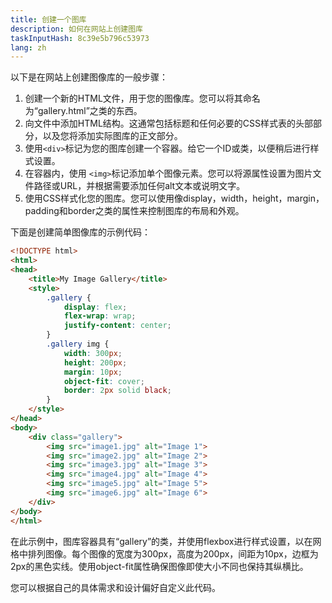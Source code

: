 ```yaml
---
title: 创建一个图库
description: 如何在网站上创建图库
taskInputHash: 8c39e5b796c53973
lang: zh
---
```

以下是在网站上创建图像库的一般步骤：
1. 创建一个新的HTML文件，用于您的图像库。您可以将其命名为“gallery.html”之类的东西。
2. 向文件中添加HTML结构。这通常包括标题和任何必要的CSS样式表的头部部分，以及您将添加实际图库的正文部分。
3. 使用`<div>`标记为您的图库创建一个容器。给它一个ID或类，以便稍后进行样式设置。
4. 在容器内，使用 `<img>`标记添加单个图像元素。您可以将源属性设置为图片文件路径或URL，并根据需要添加任何alt文本或说明文字。
5. 使用CSS样式化您的图库。您可以使用像display，width，height，margin，padding和border之类的属性来控制图库的布局和外观。

下面是创建简单图像库的示例代码：

```html
<!DOCTYPE html>
<html>
<head>
	<title>My Image Gallery</title>
	<style>
		.gallery {
			display: flex;
			flex-wrap: wrap;
			justify-content: center;
		}
		.gallery img {
			width: 300px;
			height: 200px;
			margin: 10px;
			object-fit: cover;
			border: 2px solid black;
		}
	</style>
</head>
<body>
	<div class="gallery">
		<img src="image1.jpg" alt="Image 1">
		<img src="image2.jpg" alt="Image 2">
		<img src="image3.jpg" alt="Image 3">
		<img src="image4.jpg" alt="Image 4">
		<img src="image5.jpg" alt="Image 5">
		<img src="image6.jpg" alt="Image 6">
	</div>
</body>
</html>
```



在此示例中，图库容器具有“gallery”的类，并使用flexbox进行样式设置，以在网格中排列图像。每个图像的宽度为300px，高度为200px，间距为10px，边框为2px的黑色实线。使用object-fit属性确保图像即使大小不同也保持其纵横比。

您可以根据自己的具体需求和设计偏好自定义此代码。
